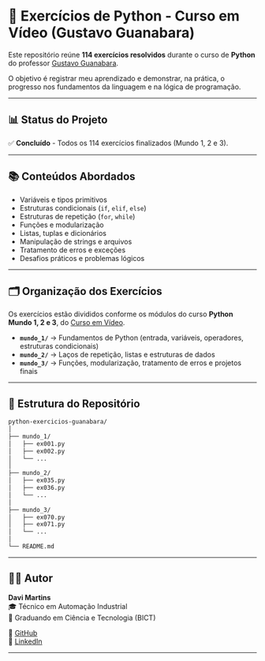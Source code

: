 # 🐍 Exercícios de Python - Curso em Vídeo (Gustavo Guanabara)

Este repositório reúne **114 exercícios resolvidos** durante o curso de **Python** do professor [Gustavo Guanabara](https://www.cursoemvideo.com/).

O objetivo é registrar meu aprendizado e demonstrar, na prática, o progresso nos fundamentos da linguagem e na lógica de programação.

---

## 📊 Status do Projeto

✅ **Concluído** - Todos os 114 exercícios finalizados (Mundo 1, 2 e 3).

---

## 📚 Conteúdos Abordados

- Variáveis e tipos primitivos
- Estruturas condicionais (`if`, `elif`, `else`)
- Estruturas de repetição (`for`, `while`)
- Funções e modularização
- Listas, tuplas e dicionários
- Manipulação de strings e arquivos
- Tratamento de erros e exceções
- Desafios práticos e problemas lógicos

---

## 🗂️ Organização dos Exercícios

Os exercícios estão divididos conforme os módulos do curso **Python Mundo 1, 2 e 3**, do [Curso em Vídeo](https://www.cursoemvideo.com/).

- **`mundo_1/`** → Fundamentos de Python (entrada, variáveis, operadores, estruturas condicionais)
- **`mundo_2/`** → Laços de repetição, listas e estruturas de dados
- **`mundo_3/`** → Funções, modularização, tratamento de erros e projetos finais

---

## 🧩 Estrutura do Repositório

```bash
python-exercicios-guanabara/
│
├── mundo_1/
│   ├── ex001.py
│   ├── ex002.py
│   └── ...
│
├── mundo_2/
│   ├── ex035.py
│   ├── ex036.py
│   └── ...
│
├── mundo_3/
│   ├── ex070.py
│   ├── ex071.py
│   └── ...
│
└── README.md
```
---

## 👨‍💻 Autor

**Davi Martins**  
🎓 Técnico em Automação Industrial  
📘 Graduando em Ciência e Tecnologia (BICT)

🔗 [GitHub](https://github.com/davimart1ns)  
💼 [LinkedIn](https://www.linkedin.com/in/davi-martins-84ba3227b)

---